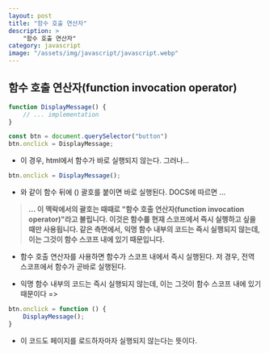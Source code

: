 ```yaml
---
layout: post
title: "함수 호출 연산자"
description: >
    "함수 호출 연산자"
category: javascript
image: "/assets/img/javascript/javascript.webp"
---
```


## 함수 호출 연산자(function invocation operator)

~~~js
function DisplayMessage() {
    // ... implementation
}

const btn = document.querySelector("button")
btn.onclick = DisplayMessage;
~~~

- 이 경우, html에서 함수가 바로 실행되지 않는다. 그러나...

~~~js
btn.onclick = DisplayMessage();
~~~

- 와 같이 함수 뒤에 () 괄호를 붙이면 바로 실행된다. DOCS에 따르면 ...

> **... 이 맥락에서의 괄호는 때때로 "함수 호출 연산자(function invocation operator)"라고 불립니다. 이것은 함수를 현재 스코프에서 즉시 실행하고 싶을 때만 사용됩니다. 같은 측면에서, 익명 함수 내부의 코드는 즉시 실행되지 않는데, 이는 그것이 함수 스코프 내에 있기 때문입니다.**

- 함수 호출 연산자를 사용하면 함수가 스코프 내에서 즉시 실행된다. 저 경우, 전역 스코프에서 함수가 곧바로 실행된다. 

- 익명 함수 내부의 코드는 즉시 실행되지 않는데, 이는 그것이 함수 스코프 내에 있기 때문이다 => 

~~~js
btn.onclick = function () {
    DisplayMessage();
}
~~~

- 이 코드도 페이지를 로드하자마자 실행되지 않는다는 뜻이다. 